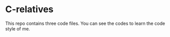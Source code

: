 # C-relatives
This repo contains three code files.
You can see the codes to learn the code style of me.
